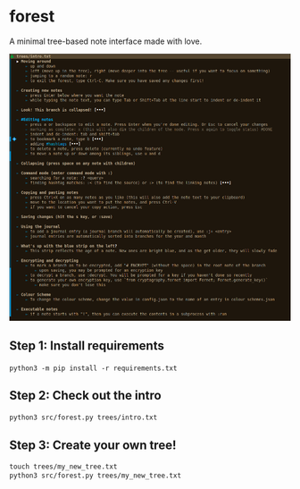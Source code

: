 # forest
A minimal tree-based note interface made with love.

<p align="center">
  <img src="assets/screenshot.png" title="Forest">
</p>

## Step 1: Install requirements

`python3 -m pip install -r requirements.txt`

## Step 2: Check out the intro

`python3 src/forest.py trees/intro.txt`


## Step 3: Create your own tree!

```
touch trees/my_new_tree.txt
python3 src/forest.py trees/my_new_tree.txt
```
